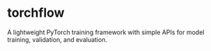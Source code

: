 # torchflow
A lightweight PyTorch training framework with simple APIs for model training, validation, and evaluation.
